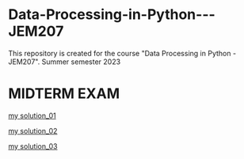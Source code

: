 # Data-Processing-in-Python---JEM207
This repository is created for the course "Data Processing in Python - JEM207". Summer semester 2023



# MIDTERM EXAM
[my solution_01](https://github.com/Vlad-ies/Data-Processing-in-Python---JEM207/blob/main/seminar_solution.ipynb)




[my solution_02](https://github.com/Vlad-ies/Data-Processing-in-Python---JEM207/blob/main/Untitled4.ipynb)


[my solution_03](https://github.com/Vlad-ies/Data-Processing-in-Python---JEM207/blob/main/Untitled-2.ipynb)
